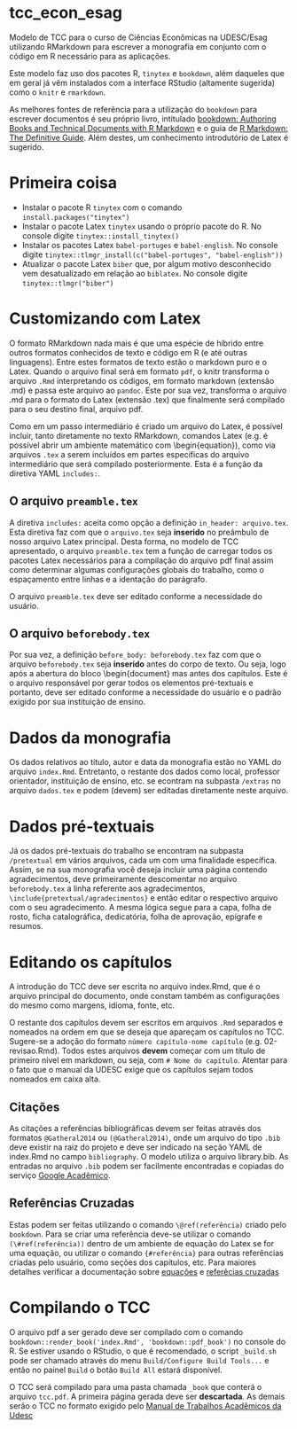 # tcc_econ_esag

Modelo de TCC para o curso de Ciências Econômicas na UDESC/Esag utilizando RMarkdown para escrever a monografia em conjunto com o código em R necessário para as aplicações.

Este modelo faz uso dos pacotes R, `tinytex` e  `bookdown`, além daqueles que em geral já vêm instalados com a interface RStudio (altamente sugerida) como o `knitr` e `rmarkdown`.

As melhores fontes de referência para a utilização do `bookdown` para escrever documentos é seu próprio livro, intitulado [bookdown: Authoring Books and Technical Documents with R Markdown](https://bookdown.org/yihui/bookdown/) e o guia de [R Markdown: The Definitive Guide](https://bookdown.org/yihui/rmarkdown/). Além destes, um conhecimento introdutório de Latex é sugerido.

# Primeira coisa

- Instalar o pacote R `tinytex` com o comando `install.packages("tinytex")`
- Instalar o pacote Latex `tinytex` usando o próprio pacote do R. No console digite `tinytex::install_tinytex()`
- Instalar os pacotes Latex `babel-portuges` e `babel-english`. No console digite `tinytex::tlmgr_install(c("babel-portuges", "babel-english"))`
- Atualizar o pacote Latex `biber` que, por algum motivo desconhecido vem desatualizado em relação ao `biblatex`. No console digite `tinytex::tlmgr("biber")`

# Customizando com Latex

O formato RMarkdown nada mais é que uma espécie de híbrido entre outros formatos conhecidos de texto e código em R (e até outras linguagens). Entre estes formatos de texto estão o markdown puro e o Latex. Quando o arquivo final será em formato `pdf`, o knitr transforma o arquivo `.Rmd` interpretando os códigos, em formato markdown (extensão .md) e passa este arquivo ao `pandoc`. Este por sua vez, transforma o arquivo .md para o formato do Latex (extensão .tex) que finalmente será compilado para o seu destino final, arquivo pdf.

Como em um passo intermediário é criado um arquivo do Latex, é possível incluir, tanto diretamente no texto RMarkdown, comandos Latex (e.g. é possível abrir um ambiente matemático com \begin{equation}), como via arquivos `.tex` a serem incluídos em partes específicas do arquivo intermediário que será compilado posteriormente. Esta é a função da diretiva YAML `includes:`.

## O arquivo `preamble.tex`

A diretiva `includes:` aceita como opção a definição `in_header: arquivo.tex`. Esta diretiva faz com que o `arquivo.tex` seja **inserido** no preâmbulo de nosso arquivo Latex principal. Desta forma, no modelo de TCC apresentado, o arquivo `preamble.tex` tem a função de carregar todos os pacotes Latex necessários para a compilação do arquivo pdf final assim como determinar algumas configurações globais do trabalho, como o espaçamento entre linhas e a identação do parágrafo.

O arquivo `preamble.tex` deve ser editado conforme a necessidade do usuário.
 
## O arquivo `beforebody.tex`

Por sua vez, a definição `before_body: beforebody.tex` faz com que o arquivo `beforebody.tex` seja **inserido** antes do corpo de texto. Ou seja, logo após a abertura do bloco \begin{document} mas antes dos capítulos. Este é o arquivo responsável por gerar todos os elementos pré-textuais e portanto, deve ser editado conforme a necessidade do usuário e o padrão exigido por sua instituição de ensino.

# Dados da monografia

Os dados relativos ao título, autor e data da monografia estão no YAML do arquivo `index.Rmd`. Entretanto, o restante dos dados como local, professor orientador, instituição de ensino, etc. se econtram na subpasta `/extras` no arquivo `dados.tex` e podem (devem) ser editadas diretamente neste arquivo.

# Dados pré-textuais

Já os dados pré-textuais do trabalho se encontram na subpasta `/pretextual` em vários arquivos, cada um com uma finalidade específica. Assim, se na sua monografia você deseja incluir uma página contendo agradecimentos, deve primeiramente descomentar no arquivo `beforebody.tex` a linha referente aos agradecimentos, `\include{pretextual/agradecimentos}` e então editar o respectivo arquivo com o seu agradecimento. A mesma lógica segue para a capa, folha de rosto, ficha catalográfica, dedicatória, folha de aprovação, epígrafe e resumos.

# Editando os capítulos

A introdução do TCC deve ser escrita no arquivo index.Rmd, que é o arquivo principal do documento, onde constam também as configurações do mesmo como margens, idioma, fonte, etc.

O restante dos capítulos devem ser escritos em arquivos `.Rmd` separados e nomeados na ordem em que se deseja que apareçam os capítulos no TCC. Sugere-se a adoção do formato `número capítulo-nome capítulo` (e.g. 02-revisao.Rmd). Todos estes arquivos **devem** começar com um título de primeiro nível em markdown, ou seja, com `# Nome do capítulo`. Atentar para o fato que o manual da UDESC exige que os capítulos sejam todos nomeados em caixa alta.

## Citações

As citações a referências bibliográficas devem ser feitas através dos formatos `@Gatheral2014` ou `(@Gatheral2014)`, onde um arquivo do tipo `.bib` deve existir na raiz do projeto e deve ser indicado na seção YAML de index.Rmd no campo `bibliography`. O modelo utiliza o arquivo library.bib. As entradas no arquivo `.bib` podem ser facilmente encontradas e copiadas do serviço [Google Acadêmico](https://scholar.google.com.br/).

## Referências Cruzadas

Estas podem ser feitas utilizando o comando `\@ref(referência)` criado pelo `bookdown`. Para se criar uma referência deve-se utilizar o comando `(\#ref(referência))` dentro de um ambiente de equação do Latex se for uma equação, ou utilizar o comando `{#referência}` para outras referências criadas pelo usuário, como seções dos capítulos, etc. Para maiores detalhes verificar a documentação sobre [equações](https://bookdown.org/yihui/bookdown/markdown-extensions-by-bookdown.html#equations) e [referêcias cruzadas](https://bookdown.org/yihui/bookdown/cross-references.html)

# Compilando o TCC

O arquivo pdf a ser gerado deve ser compilado com o comando `bookdown::render_book('index.Rmd', 'bookdown::pdf_book')` no console do R. Se estiver usando o RStudio, o que é recomendado, o script `_build.sh` pode ser chamado através do menu `Build/Configure Build Tools...` e então no painel `Build` o botão `Build All` estará disponível.

O TCC será compilado para uma pasta chamada `_book` que conterá o arquivo `tcc.pdf`. A primeira página gerada deve ser **descartada**. As demais serão o TCC no formato exigido pelo [Manual de Trabalhos Acadêmicos da Udesc](https://udesc.br/arquivos/udesc/documentos/Manual_2017___atualizado_15351282816152_4769.pdf)
